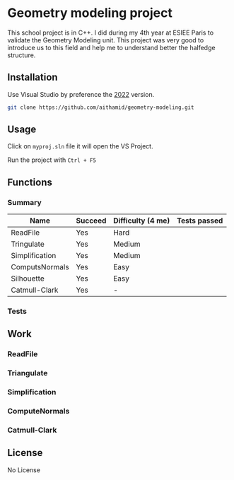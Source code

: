 # Geometry modeling project

This school project is in C++. I did during my 4th year at ESIEE Paris to validate the Geometry Modeling unit. This project was very good to introduce us to this field and help me to understand better the halfedge structure.

## Installation

Use Visual Studio by preference the [2022](https://visualstudio.microsoft.com/fr/thank-you-downloading-visual-studio/?sku=Professional&channel=Release&version=VS2022&source=VSLandingPage&cid=2030&passive=false) version.

```bash
git clone https://github.com/aithamid/geometry-modeling.git
```

## Usage

Click on `myproj.sln` file it will open the VS Project. 

Run the project with `Ctrl + F5`

## Functions

### Summary

| Name  |  Succeed | Difficulty (4 me) | Tests passed |
|---|---|---|---|
| ReadFile |  Yes       | Hard  |   |
| Tringulate  | Yes     |  Medium |   |
| Simplification | Yes  |  Medium |   |
| ComputsNormals | Yes  |  Easy |   |
| Silhouette | Yes      |  Easy |   |
| Catmull-Clark | Yes   |  - |   |

### Tests

## Work

### ReadFile

### Triangulate

### Simplification

### ComputeNormals

### Catmull-Clark




## License

No License